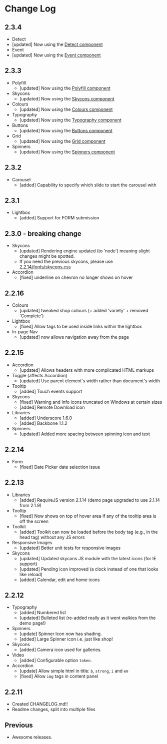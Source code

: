 # Change Log

## 2.3.4

  * Detect
   * [updated] Now using the [Detect component](https://github.com/skyglobal/detect)
  * Event
   * [updated] Now using the [Event component](https://github.com/skyglobal/event)

## 2.3.3
 * Polyfill
   * [updated] Now using the [Polyfill component](https://github.com/skyglobal/polyfill)
 * Skycons
   * [updated] Now using the [Skycons component](https://github.com/skyglobal/skycons)
 * Colours
   * [updated] Now using the [Colours component](https://github.com/skyglobal/colours)
 * Typography
   * [updated] Now using the [Typography component](https://github.com/skyglobal/typography)
 * Buttons
   * [updated] Now using the [Buttons component](https://github.com/skyglobal/buttons)
 * Grid
   * [updated] Now using the [Grid component](https://github.com/skyglobal/grid)
 * Spinners
   * [updated] Now using the [Spinners component](https://github.com/skyglobal/spinners)
   
## 2.3.2
 * Carousel
   * [added] Capability to specify which slide to start the carousel with

## 2.3.1
 * Lightbox
   * [added] Support for FORM submission

## 2.3.0 - breaking change
 * Skycons
   * [updated] Rendering engine updated (to 'node') meaning slight changes might be spotted.
   * If you need the previous skycons, please use [2.2.14/fonts/skycons.css](http://web-toolkit.global.sky.com/2.2.14/fonts/skycons.css)
 * Accordion
   * [fixed] underline on chevron no longer shows on hover

## 2.2.16
  * Colours
    * [updated] tweaked shop colours (+ added 'variety' + removed 'Complete')
  * Lightbox
    * [fixed] Allow <span> tags to be used inside links within the lightbox
  * In-page Nav
    * [updated] now allows navigation away from the page  

## 2.2.15

  * Accordion
    * [updated] Allows headers with more complicated HTML markups
  * Toggle (affects Accordion)
    * [updated] Use parent element's width rather than document's width
  * Tooltip
    * [added] Touch events support
  * Skycons
    * [fixed] Warning and Info icons truncated on Windows at certain sizes
    * [added] Remote Download icon
  * Libraries
    * [added] Underscore 1.6.0
    * [added] Backbone 1.1.2
  * Spinners
    * [updated] Added more spacing between spinning icon and text

## 2.2.14

  * Form
    * [fixed] Date Picker date selection issue

## 2.2.13

  * Libraries
    * [added] RequireJS version 2.1.14 (demo page upgraded to use 2.1.14 from 2.1.9)
  * Tooltip
    * [fixed] Now shows on top of hover area if any of the tooltip area is off the screen
  * Toolkit
    * [added] Toolkit can now be loaded before the body tag (e.g., in the head tag) without any JS errors
  * Responsive Images
    * [updated] Better unit tests for responsive images
  * Skycons
    * [updated] Updated skycons JS module with the latest icons (for IE support)
    * [updated] Pending icon improved (a clock instead of one that looks like reload)
    * [added] Calendar, edit and home icons

## 2.2.12

 * Typography
    * [added] Numbered list
    * [updated] Bulleted list (re-added really as it went walkies from the demo page!)
 * Spinners
    * [update] Spinner Icon now has shading.
    * [added] Large Spinner icon i.e. just like shop!
 * Skycons
    * [added] Camera icon used for galleries.
 * Video
    * [added] Configurable option `token`.
 * Accordion
    * [update] Allow simple html in title: `b`, `strong`, `i` and `em`
    * [fixed] Allow `img` tags in content panel

## 2.2.11

  * Created CHANGELOG.md!!
  * Readme changes, split into multiple files

## Previous

 * Awesome releases.
